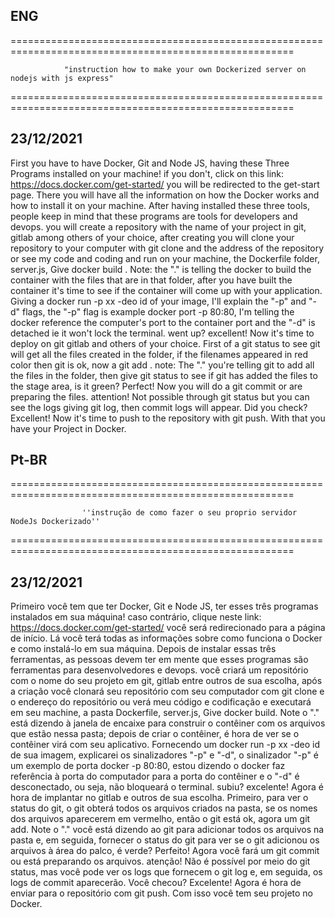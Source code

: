 ENG
------
=======================================================================================================

                "instruction how to make your own Dockerized server on nodejs with js express" 

=======================================================================================================

23/12/2021
----------

First you have to have Docker, Git and Node JS, having these Three Programs installed on your machine! if you don't, click on this link: https://docs.docker.com/get-started/ you will be redirected to the get-start page. There you will have all the information on how the Docker works and how to install it on your machine.
After having installed these three tools, people keep in mind that these programs are tools for developers and devops. you will create a repository with the name of your project in git, gitlab among others of your choice, after creating you will clone your repository to your computer with git clone and the address of the repository or see my code and coding and run on your machine, the Dockerfile folder, server.js, Give docker build . Note: the "." is telling the docker to build the container with the files that are in that folder, after you have built the container it's time to see if the container will come up with your application. Giving a docker run -p xx -deo id of your image, I'll explain the "-p" and "-d" flags, the "-p" flag is example docker port -p 80:80, I'm telling the docker reference the computer's port to the container port and the "-d" is detached ie it won't lock the terminal. went up? excellent! Now it's time to deploy on git gitlab and others of your choice. First of a git status to see git will get all the files created in the folder, if the filenames appeared in red color then git is ok, now a git add . note: The "." you're telling git to add all the files in the folder, then give git status to see if git has added the files to the stage area, is it green? Perfect! Now you will do a git commit or are preparing the files. attention! Not possible through git status but you can see the logs giving git log, then commit logs will appear. Did you check? Excellent! Now it's time to push to the repository with git push.
With that you have your Project in Docker. 

Pt-BR
------

=======================================================================================================

                    ''instrução de como fazer o seu proprio servidor NodeJs Dockerizado''

=======================================================================================================

23/12/2021
----------
Primeiro você tem que ter Docker, Git e Node JS, ter esses três programas instalados em sua máquina! caso contrário, clique neste link: https://docs.docker.com/get-started/ você será redirecionado para a página de início. Lá você terá todas as informações sobre como funciona o Docker e como instalá-lo em sua máquina.
Depois de instalar essas três ferramentas, as pessoas devem ter em mente que esses programas são ferramentas para desenvolvedores e devops. você criará um repositório com o nome do seu projeto em git, gitlab entre outros de sua escolha, após a criação você clonará seu repositório com seu computador com git clone e o endereço do repositório ou verá meu código e codificação e executará em seu machine, a pasta Dockerfile, server.js, Give docker build. Note o "." está dizendo à janela de encaixe para construir o contêiner com os arquivos que estão nessa pasta; depois de criar o contêiner, é hora de ver se o contêiner virá com seu aplicativo. Fornecendo um docker run -p xx -deo id de sua imagem, explicarei os sinalizadores "-p" e "-d", o sinalizador "-p" é um exemplo de porta docker -p 80:80, estou dizendo o docker faz referência à porta do computador para a porta do contêiner e o "-d" é desconectado, ou seja, não bloqueará o terminal. subiu? excelente! Agora é hora de implantar no gitlab e outros de sua escolha. Primeiro, para ver o status do git, o git obterá todos os arquivos criados na pasta, se os nomes dos arquivos aparecerem em vermelho, então o git está ok, agora um git add. Note o "." você está dizendo ao git para adicionar todos os arquivos na pasta e, em seguida, fornecer o status do git para ver se o git adicionou os arquivos à área do palco, é verde? Perfeito! Agora você fará um git commit ou está preparando os arquivos. atenção! Não é possível por meio do git status, mas você pode ver os logs que fornecem o git log e, em seguida, os logs de commit aparecerão. Você checou? Excelente! Agora é hora de enviar para o repositório com git push.
Com isso você tem seu projeto no Docker.
